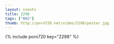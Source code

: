 ```yaml
--- 
layout: sieutv
title: 2298
tags: ["002"]
thumb: http://porn720.net/video/2298/poster.jpg
---
```

{% include porn720 key="2298" %} 
